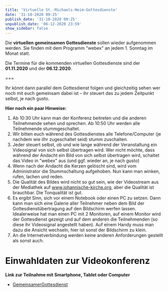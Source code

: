 ```yaml
---
title: 'Virtuelle St.-Michaels-Heim-Gottesdienste'
date: '31-10-2020 09:25'
publish_date: '31-10-2020 09:25'
unpublish_date: '06-12-2020 23:59'
show_sidebar: false
---
```


Die **virtuellen gemeinsamen Gottesdienste** sollen wieder aufgenommen werden. Sie finden mit dem Programm "webex" an jedem 1. Sonntag im Monat statt.  

Die Termine für die kommenden virtuellen Gottesdienste sind der **01.11.2020** und der **06.12.2020**.

===

Ihr könnt dann parallel dem Gottesdienst folgen und gleichzeitig sehen wer noch mit euch gemeinsam dabei ist – ihr steuert das zu jedem Zeitpunkt selbst, je nach gusto.

**Hier noch ein paar Hinweise:**

1. Ab 10:30 Uhr kann man der Konferenz beitreten und die anderen Teilnehmende sehen und sprechen. Ab 10:50 Uhr werden alle Teilnehmende stummgeschaltet.
2. Wir bitten euch während des Gottesdienstes alle Telefone/Computer (je nachdem wie iIhr zugeschaltet seid) stumm zuschalten.
3. Jeder steuert selbst, ob und wie lange während der Veranstaltung ein Videosignal von sich selbst übertragen wird. Wer nicht möchte, dass während der Andacht ein Bild von sich selbst übertragen wird, schaltet das Video in "webex" aus (und ggf. wieder an, je nach gusto)
4. Wenn nach der Andacht die Kerzen gelöscht sind, wird vom Administrator die Stummschaltung aufgehoben. Nun kann man winken, rufen, lachen und reden.
5. Die Qualität des Bildes wird nicht so gut sein, wie der Videostream aus der Mediathek auf www.johannische-kirche.org, aber die Qualität ist brauchbar. Die Tonqualität ist gut.
6. Es ergibt Sinn, sich vor einem Notebook oder einen PC zu setzen. Dann kann man sich eine Galerie aller Teilnehmer neben dem Bild der Gottesdienstübertragung auf den Bildschirm werfen lassen. Idealerweise hat man einen PC mit 2 Monitoren, auf einem Monitor wird der Gottesdienst gezeigt und auf dem anderen die Teilnehmenden (so diese ihr Videosignal angestellt haben). Auf einem Handy muss man dazu die Ansicht wechseln, hier ist sonst der Bildschirm zu klein.
7. An die Internetverbindung werden keine anderen Anforderungen gestellt als sonst auch.


# Einwahldaten zur Videokonferenz 
**Link zur Teilnahme mit Smartphone, Tablet oder Computer**
* [GemeinsamerGottesdienst](https://johannischekirche.my.webex.com/johannischekirche.my/j.php?MTID=m0212c1b42021c36386701447980a61d3)


